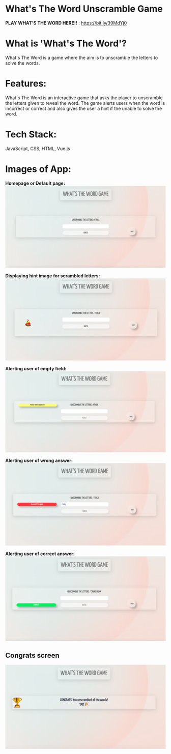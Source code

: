 # What's The Word Unscramble Game
 
 
 **PLAY WHAT'S THE WORD HERE!!** : https://bit.ly/39MdYj0
 
 # What is 'What's The Word'?
 What's The Word is a game where the aim is to unscramble the letters to solve the words. 
 
 # Features:
What's The Word is an interactive game that asks the player to unscramble the letters given to reveal the word. The game alerts users when the word is incorrect or correct and also gives the user a hint if the unable to solve the word.
 

# Tech Stack:
JavaScript, CSS, HTML, Vue.js

# Images of App:

**Homepage or Default page:**
![Homepage or Default page](https://raw.githubusercontent.com/zahreafranklin/whats-the-word-unscramble-game/main/word-unscramble/images/screenshots/default-page.png)

**Displaying hint image for scrambled letters:**
![Displaying hint image for scrambled letters](https://raw.githubusercontent.com/zahreafranklin/whats-the-word-unscramble-game/main/word-unscramble/images/screenshots/hint-shown.png)

**Alerting user of empty field:**
![Alerting user of empty field](https://raw.githubusercontent.com/zahreafranklin/whats-the-word-unscramble-game/main/word-unscramble/images/screenshots/empty-field-prompt.png)

**Alerting user of wrong answer:**
![Alerting user of wrong answer](https://raw.githubusercontent.com/zahreafranklin/whats-the-word-unscramble-game/main/word-unscramble/images/screenshots/wrong-answer-prompt.png)

**Alerting user of correct answer:**
![Alerting user of correct answer](https://raw.githubusercontent.com/zahreafranklin/whats-the-word-unscramble-game/main/word-unscramble/images/screenshots/correct-answer-prompt.png)

## Congrats screen
![Congrats screen](https://raw.githubusercontent.com/zahreafranklin/whats-the-word-unscramble-game/main/word-unscramble/images/screenshots/congrats-page.png)
